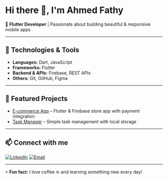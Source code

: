 # Hi there 👋, I'm Ahmed Fathy

🚀 **Flutter Developer** | Passionate about building beautiful & responsive mobile apps

---

## 🔧 Technologies & Tools
- **Languages:** Dart, JavaScript
- **Frameworks:** Flutter
- **Backend & APIs:** Firebase, REST APIs
- **Others:** Git, GitHub, Figma

---

## 📌 Featured Projects
- [E-commerce App](https://github.com/AMFathyDev/ecommerce-app) – Flutter & Firebase store app with payment integration
- [Task Manager](https://github.com/AMFathyDev/task-manager) – Simple task management with local storage

---

## 📫 Connect with me
[![LinkedIn](https://img.shields.io/badge/LinkedIn-Connect-blue?logo=linkedin)](https://www.linkedin.com/in/ahmedfathy)
[![Email](https://img.shields.io/badge/Email-Contact%20Me-red?logo=gmail)](mailto:ahmed@example.com)

---

⚡ **Fun fact:** I love coffee ☕ and learning something new every day!
